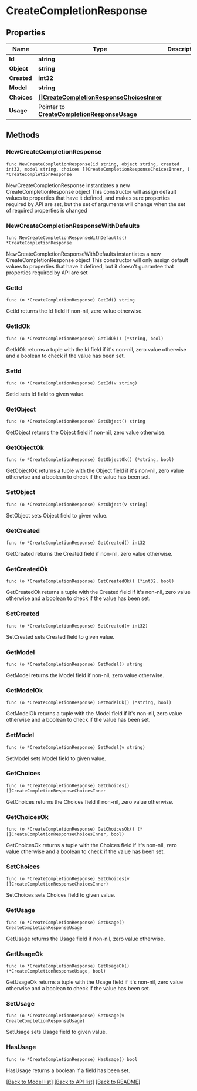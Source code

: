 # CreateCompletionResponse

## Properties

Name | Type | Description | Notes
------------ | ------------- | ------------- | -------------
**Id** | **string** |  | 
**Object** | **string** |  | 
**Created** | **int32** |  | 
**Model** | **string** |  | 
**Choices** | [**[]CreateCompletionResponseChoicesInner**](CreateCompletionResponseChoicesInner.md) |  | 
**Usage** | Pointer to [**CreateCompletionResponseUsage**](CreateCompletionResponseUsage.md) |  | [optional] 

## Methods

### NewCreateCompletionResponse

`func NewCreateCompletionResponse(id string, object string, created int32, model string, choices []CreateCompletionResponseChoicesInner, ) *CreateCompletionResponse`

NewCreateCompletionResponse instantiates a new CreateCompletionResponse object
This constructor will assign default values to properties that have it defined,
and makes sure properties required by API are set, but the set of arguments
will change when the set of required properties is changed

### NewCreateCompletionResponseWithDefaults

`func NewCreateCompletionResponseWithDefaults() *CreateCompletionResponse`

NewCreateCompletionResponseWithDefaults instantiates a new CreateCompletionResponse object
This constructor will only assign default values to properties that have it defined,
but it doesn't guarantee that properties required by API are set

### GetId

`func (o *CreateCompletionResponse) GetId() string`

GetId returns the Id field if non-nil, zero value otherwise.

### GetIdOk

`func (o *CreateCompletionResponse) GetIdOk() (*string, bool)`

GetIdOk returns a tuple with the Id field if it's non-nil, zero value otherwise
and a boolean to check if the value has been set.

### SetId

`func (o *CreateCompletionResponse) SetId(v string)`

SetId sets Id field to given value.


### GetObject

`func (o *CreateCompletionResponse) GetObject() string`

GetObject returns the Object field if non-nil, zero value otherwise.

### GetObjectOk

`func (o *CreateCompletionResponse) GetObjectOk() (*string, bool)`

GetObjectOk returns a tuple with the Object field if it's non-nil, zero value otherwise
and a boolean to check if the value has been set.

### SetObject

`func (o *CreateCompletionResponse) SetObject(v string)`

SetObject sets Object field to given value.


### GetCreated

`func (o *CreateCompletionResponse) GetCreated() int32`

GetCreated returns the Created field if non-nil, zero value otherwise.

### GetCreatedOk

`func (o *CreateCompletionResponse) GetCreatedOk() (*int32, bool)`

GetCreatedOk returns a tuple with the Created field if it's non-nil, zero value otherwise
and a boolean to check if the value has been set.

### SetCreated

`func (o *CreateCompletionResponse) SetCreated(v int32)`

SetCreated sets Created field to given value.


### GetModel

`func (o *CreateCompletionResponse) GetModel() string`

GetModel returns the Model field if non-nil, zero value otherwise.

### GetModelOk

`func (o *CreateCompletionResponse) GetModelOk() (*string, bool)`

GetModelOk returns a tuple with the Model field if it's non-nil, zero value otherwise
and a boolean to check if the value has been set.

### SetModel

`func (o *CreateCompletionResponse) SetModel(v string)`

SetModel sets Model field to given value.


### GetChoices

`func (o *CreateCompletionResponse) GetChoices() []CreateCompletionResponseChoicesInner`

GetChoices returns the Choices field if non-nil, zero value otherwise.

### GetChoicesOk

`func (o *CreateCompletionResponse) GetChoicesOk() (*[]CreateCompletionResponseChoicesInner, bool)`

GetChoicesOk returns a tuple with the Choices field if it's non-nil, zero value otherwise
and a boolean to check if the value has been set.

### SetChoices

`func (o *CreateCompletionResponse) SetChoices(v []CreateCompletionResponseChoicesInner)`

SetChoices sets Choices field to given value.


### GetUsage

`func (o *CreateCompletionResponse) GetUsage() CreateCompletionResponseUsage`

GetUsage returns the Usage field if non-nil, zero value otherwise.

### GetUsageOk

`func (o *CreateCompletionResponse) GetUsageOk() (*CreateCompletionResponseUsage, bool)`

GetUsageOk returns a tuple with the Usage field if it's non-nil, zero value otherwise
and a boolean to check if the value has been set.

### SetUsage

`func (o *CreateCompletionResponse) SetUsage(v CreateCompletionResponseUsage)`

SetUsage sets Usage field to given value.

### HasUsage

`func (o *CreateCompletionResponse) HasUsage() bool`

HasUsage returns a boolean if a field has been set.


[[Back to Model list]](../README.md#documentation-for-models) [[Back to API list]](../README.md#documentation-for-api-endpoints) [[Back to README]](../README.md)


